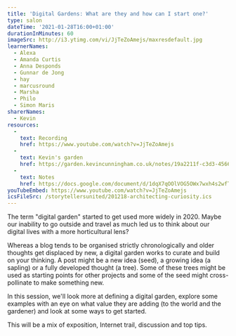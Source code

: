```yaml
---
title: 'Digital Gardens: What are they and how can I start one?'
type: salon
dateTime: '2021-01-28T16:00+01:00'
durationInMinutes: 60
imageSrc: http://i3.ytimg.com/vi/JjTeZoAmejs/maxresdefault.jpg
learnerNames:
  - Alexa
  - Amanda Curtis
  - Anna Desponds
  - Gunnar de Jong
  - hay
  - marcusround
  - Marsha
  - Philo
  - Simon Maris
sharerNames:
  - Kevin
resources:
  -
    text: Recording
    href: https://www.youtube.com/watch?v=JjTeZoAmejs
  - 
    text: Kevin's garden
    href: https://garden.kevincunningham.co.uk/notes/19a2211f-c3d3-4566-bcc6-6bda4b182a0a.html
  -
    text: Notes
    href: https://docs.google.com/document/d/1dqX7qOOlVOG5OWx7wxh4s2wfTmBdqLiwSonT5RidV1I/edit
youTubeEmbed: https://www.youtube.com/watch?v=JjTeZoAmejs
icsFileSrc: /storytellersunited/201218-architecting-curiosity.ics
---
```


The term "digital garden" started to get used more widely in 2020. Maybe our inability to go outside and travel as much led us to think about our digital lives with a more horticultural lens?
<!--more-->
Whereas a blog tends to be organised strictly chronologically and older thoughts get displaced by new, a digital garden works to curate and build on your thinking. A post might be a new idea (seed), a growing idea (a sapling) or a fully developed thought (a tree). Some of these trees might be used as starting points for other  projects and some of the seed might cross-pollinate to make something new.

In this session, we'll look more at defining a digital garden, explore some examples with an eye on what value they are adding (to the world and the gardener) and look at some ways to get started.

This will be a mix of exposition, Internet trail, discussion and top tips.
